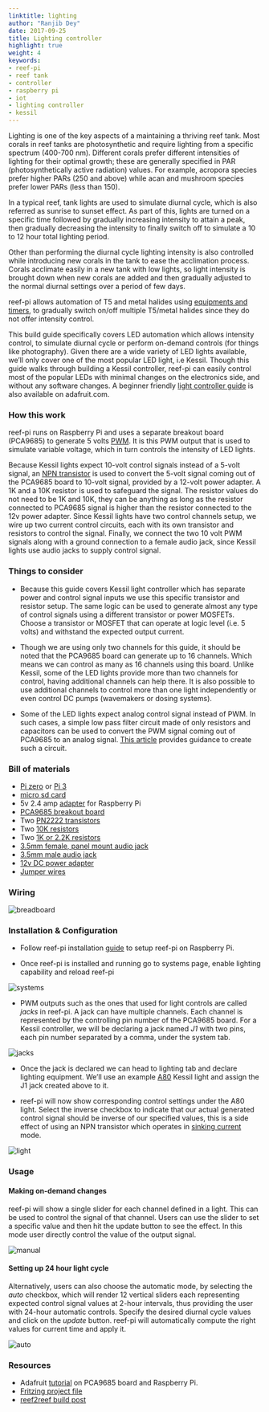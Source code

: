```yaml
---
linktitle: lighting
author: "Ranjib Dey"
date: 2017-09-25
title: Lighting controller
highlight: true
weight: 4
keywords:
- reef-pi
- reef tank
- controller
- raspberry pi
- iot
- lighting controller
- kessil
---
```


Lighting is one of the key aspects of a maintaining a thriving reef tank. Most corals in reef tanks are photosynthetic and require lighting from a specific spectrum (400-700 nm). Different corals prefer different intensities of lighting for their optimal growth; these are generally specified in PAR (photosynthetically active radiation) values. For example, acropora species prefer higher PARs (250 and above) while acan and mushroom species prefer lower PARs (less than 150).

In a typical reef, tank lights are used to simulate diurnal cycle, which is also referred as sunrise to sunset effect. As part of this, lights are turned on a specific time followed by gradually increasing intensity to attain a peak, then gradually decreasing the intensity to finally switch off to simulate a 10 to 12 hour total lighting period.

Other than performing the diurnal cycle lighting intensity is also controlled while introducing new corals in the tank to ease the acclimation process. Corals acclimate easily in a new tank with low lights, so light intensity is brought down when new corals are added and then gradually adjusted to the normal diurnal settings over a period of few days.

reef-pi allows automation of T5 and metal halides using [equipments and timers](/power/), to gradually switch on/off multiple T5/metal halides since they do not offer intensity control.

This build guide specifically covers LED automation which allows intensity control, to simulate diurnal cycle or perform on-demand controls (for things like photography). Given there are a wide variety of LED lights available, we’ll only cover one of the most popular LED light, i.e Kessil. Though this guide walks through building a Kessil controller, reef-pi can easily control most of the popular LEDs with minimal changes on the electronics side, and without any software changes. A beginner friendly [light controller guide](https://learn.adafruit.com/reef-pi-lighting-controller) is also available on adafruit.com.

### How this work

reef-pi runs on Raspberry Pi and uses a separate breakout board (PCA9685) to generate 5 volts [PWM](https://en.wikipedia.org/wiki/Pulse-width_modulation). It is this PWM output that is used to simulate variable voltage, which in turn controls the intensity of LED lights.

Because Kessil lights expect 10-volt control signals instead of a 5-volt signal, an [NPN transistor](https://en.wikipedia.org/wiki/Bipolar_junction_transistor#NPN) is used to convert the 5-volt signal coming out of the PCA9685 board to 10-volt signal, provided by a 12-volt power adapter. A 1K and a 10K resistor is used to safeguard the signal. The resistor values do not need to be 1K and 10K, they can be anything as long as the resistor connected to PCA9685 signal is higher than the resistor connected to the 12v power adapter. Since Kessil lights have two control channels setup, we wire up two current control circuits, each with its own transistor and resistors to control the signal. Finally, we connect the two 10 volt PWM signals along with a ground connection to a female audio jack, since Kessil lights use audio jacks to supply control signal.

### Things to consider

- Because this guide covers Kessil light controller which has separate power and control signal inputs we use this specific transistor and resistor setup. The same logic can be used to generate almost any type of control signals using a different transistor or power MOSFETs. Choose a transistor or MOSFET that can operate at logic level (i.e. 5 volts) and withstand the expected output current.

- Though we are using only two channels for this guide, it should be noted that the PCA9685 board can generate up to 16 channels. Which means we can control as many as 16 channels using this board. Unlike Kessil, some of the LED lights provide more than two channels for control, having additional channels can help there. It is also possible to use additional channels to control more than one light independently or even control DC pumps (wavemakers or dosing systems).

- Some of the LED lights expect analog control signal instead of PWM. In such cases, a simple low pass filter circuit made of only resistors and capacitors can be used to convert the PWM signal coming out of PCA9685 to an analog signal. [This article](https://provideyourown.com/2011/analogwrite-convert-pwm-to-voltage/) provides guidance to create such a circuit.


### Bill of materials

- [Pi zero](https://www.adafruit.com/product/3400) or [Pi 3](https://www.adafruit.com/product/3055)
- [micro sd card](https://www.adafruit.com/product/2693)
- 5v 2.4 amp [adapter](https://www.adafruit.com/product/1995) for Raspberry Pi
- [PCA9685 breakout board](https://www.adafruit.com/product/815)
- Two [PN2222 transistors](https://www.adafruit.com/product/756)
- Two [10K resistors](https://www.adafruit.com/product/2784)
- Two [1K or 2.2K resistors](https://www.adafruit.com/product/2782)
- [3.5mm female, panel mount audio jack](https://www.amazon.com/dp/B013AP77T8)
- [3.5mm male audio jack](https://www.amazon.com/dp/B00MFRZ2SG/)
- [12v DC power adapter](https://www.amazon.com/dp/B01ICSD93Q/)
- [Jumper wires](https://www.amazon.com/dp/B00DJY4RS0)

### Wiring

![breadboard](/img/light/breadboard.png)


### Installation & Configuration

- Follow reef-pi installation [guide](../../general-guides/install) to setup reef-pi on Raspberry Pi.

- Once reef-pi is installed and running go to systems page, enable lighting capability and reload reef-pi

![systems](/img/light/setup_1.png)

- PWM outputs such as the ones that used for light controls are called *jacks* in reef-pi. A jack can have multiple channels. Each channel is represented by the controlling pin number of the PCA9685 board. For a Kessil controller, we will be declaring a jack named *J1* with two pins, each pin number separated by a comma, under the system tab.

![jacks](/img/light/setup_2.png)

- Once the jack is declared we can head to lighting tab and declare lighting equipment. We’ll use an example [A80](http://www.kessil.com/aquarium/Saltwater_A80_Tuna_Blue.php) Kessil light and assign the J1 jack created above to it.

- reef-pi will now show corresponding control settings under the A80 light. Select the inverse checkbox to indicate that our actual generated control signal should be inverse of our specified values, this is a side effect of using an NPN transistor which operates in [sinking current](https://electronics.stackexchange.com/questions/74636/sinking-and-sourcing-current) mode.

![light](/img/light/setup_3.png)

### Usage

#### Making on-demand changes

reef-pi will show a single slider for each channel defined in a light. This can be used to control the signal of that channel. Users can use the slider to set a specific value and then hit the update button to see the effect. In this mode user directly control the value of the output signal.

![manual](/img/light/setup_4.png)

#### Setting up 24 hour light cycle

Alternatively, users can also choose the automatic mode, by selecting the *auto* checkbox, which will render 12 vertical sliders each representing expected control signal values at 2-hour intervals, thus providing the user with 24-hour automatic controls. Specify the desired diurnal cycle values and click on the *update* button. reef-pi will automatically compute the right values for current time and apply it.

![auto](/img/light/setup_5.png)

### Resources

- Adafruit [tutorial](https://learn.adafruit.com/adafruit-16-channel-servo-driver-with-raspberry-pi?view=all) on PCA9685 board and Raspberry Pi.
- [Fritzing project file](https://github.com/reef-pi/DesignFiles/raw/master/PowerStrip.fzz)
- [reef2reef build post](https://www.reef2reef.com/threads/reef-pi-1-0-release-building-a-kessil-controller.343672/#post-4281610)
